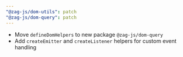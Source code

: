```yaml
---
"@zag-js/dom-utils": patch
"@zag-js/dom-query": patch
---
```


- Move `defineDomHelpers` to new package `@zag-js/dom-query`
- Add `createEmitter` and `createListener` helpers for custom event handling
